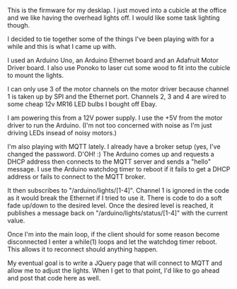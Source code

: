 
This is the firmware for my desklap.  I just moved into a cubicle
at the office and we like having the overhead lights off.  I would
like some task lighting though.

I decided to tie together some of the things I've been playing with
for a while and this is what I came up with.

I used an Arduino Uno, an Arduino Ethernet board and an Adafruit
Motor Driver board.  I also use Ponoko to laser cut some wood to
fit into the cubicle to mount the lights.

I can only use 3 of the motor channels on the motor driver because
channel 1 is taken up by SPI and the Ethernet port.  Channels 2, 3
and 4 are wired to some cheap 12v MR16 LED bulbs I bought off Ebay.

I am powering this from a 12V power supply.  I use the +5V from the
motor driver to run the Arduino.  (I'm not too concerned with noise
as I'm just driving LEDs insead of noisy motors.)

I'm also playing with MQTT lately.  I already have a broker setup
(yes, I've changed the password.  D'OH!  :)  The Arduino comes up
and requests a DHCP address then connects to the MQTT server and
sends a "hello" message.  I use the Arduino watchdog timer to reboot
if it fails to get a DHCP address or fails to connect to the MQTT
broker.

It then subscribes to "/arduino/lights/[1-4]".  Channel 1 is ignored
in the code as it would break the Ethernet if I tried to use it.
There is code to do a soft fade up/down to the desired level.  Once
the desired level is reached, it publishes a message back on
"/arduino/lights/status/[1-4]" with the current value.

Once I'm into the main loop, if the client should for some reason
become disconnected I enter a while(1) loops and let the watchdog
timer reboot.  This allows it to reconnect should anything happen.

My eventual goal is to write a JQuery page that will connect to
MQTT and allow me to adjust the lights.  When I get to that point,
I'd like to go ahead and post that code here as well.
